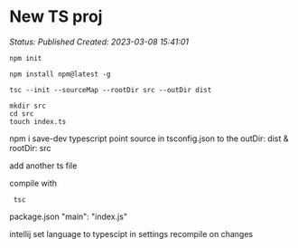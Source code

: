 # New TS proj

_Status: Published_
_Created: 2023-03-08 15:41:01_

```
npm init
```

```
npm install npm@latest -g
```

```
tsc --init --sourceMap --rootDir src --outDir dist
```
```
mkdir src
cd src
touch index.ts
```
npm i save-dev typescript
point source in tsconfig.json to the outDir: dist &  rootDir: src

add another ts file

compile with
```
 tsc
```
package.json
"main": "index.js"


intellij set language to typescipt in settings
recompile on changes



